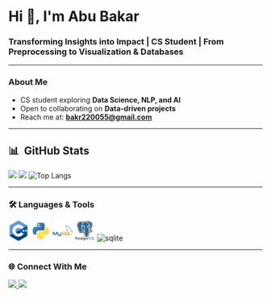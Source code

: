 <h1>Hi 👋, I'm Abu Bakar</h1>
<h3> Transforming Insights into Impact | CS Student | From Preprocessing to Visualization & Databases </h3>

---

### About Me  
-  CS student exploring **Data Science, NLP, and AI**  
-  Open to collaborating on **Data-driven projects**  
-  Reach me at: **bakr220055@gmail.com**

---

<h2> 📊 &nbsp;GitHub Stats</h2>

![](https://github-readme-stats.vercel.app/api?username=Bakar05&theme=dark&hide_border=true&include_all_commits=true&rank_icon=github&card_width=500)
![](https://github-readme-streak-stats.herokuapp.com?user=Bakar05&theme=dark&hide_border=true&v=1)
![Top Langs](https://github-readme-stats.vercel.app/api/top-langs/?username=Bakar06&langs_count=5&layout=compact&theme=dark&hide_border=true&card_width=500&hide=roff)

---

### 🛠️ Languages & Tools  
<p align="left">
  <img src="https://raw.githubusercontent.com/devicons/devicon/master/icons/cplusplus/cplusplus-original.svg" alt="cplusplus" width="40" height="40"/> 
  <img src="https://raw.githubusercontent.com/devicons/devicon/master/icons/python/python-original.svg" alt="python" width="40" height="40"/> 
  <img src="https://raw.githubusercontent.com/devicons/devicon/master/icons/mysql/mysql-original-wordmark.svg" alt="mysql" width="40" height="40"/> 
  <img src="https://raw.githubusercontent.com/devicons/devicon/master/icons/postgresql/postgresql-original-wordmark.svg" alt="postgresql" width="40" height="40"/> 
  <img src="https://www.vectorlogo.zone/logos/sqlite/sqlite-icon.svg" alt="sqlite" width="40" height="40"/> 
</p>

---

### 🌐 Connect With Me  
<p align="left">
<a href="mailto:bakr220055@gmail.com" target="_blank">
  <img src="https://img.shields.io/badge/Email-D14836?style=for-the-badge&logo=gmail&logoColor=white"/>
<a href="https://github.com/Bakar05" target="_blank">
  <img src="https://img.shields.io/badge/GitHub-100000?style=for-the-badge&logo=github&logoColor=white"/>
</a>
</p>
